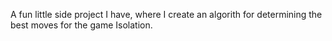 A fun little side project I have, where I create an algorith for determining the best moves for the game Isolation.
